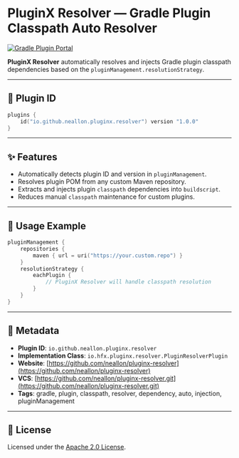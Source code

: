 # PluginX Resolver — Gradle Plugin Classpath Auto Resolver

[![Gradle Plugin Portal](https://img.shields.io/maven-metadata/v?label=Gradle%20Plugin&metadataUrl=https://plugins.gradle.org/m2/io/github/neallon/pluginx/resolver/io.github.neallon.pluginx.resolver.gradle.plugin/maven-metadata.xml)](https://plugins.gradle.org/plugin/io.github.neallon.pluginx.resolver)

**PluginX Resolver** automatically resolves and injects Gradle plugin classpath dependencies based on the `pluginManagement.resolutionStrategy`.

---

## 🔧 Plugin ID

```kotlin
plugins {
    id("io.github.neallon.pluginx.resolver") version "1.0.0"
}
```

---

## ✨ Features

- Automatically detects plugin ID and version in `pluginManagement`.
- Resolves plugin POM from any custom Maven repository.
- Extracts and injects plugin `classpath` dependencies into `buildscript`.
- Reduces manual `classpath` maintenance for custom plugins.

---

## 🧪 Usage Example

```kotlin
pluginManagement {
    repositories {
        maven { url = uri("https://your.custom.repo") }
    }
    resolutionStrategy {
        eachPlugin {
            // PluginX Resolver will handle classpath resolution
        }
    }
}
```

---

## 📎 Metadata

- **Plugin ID**: `io.github.neallon.pluginx.resolver`
- **Implementation Class**: `io.hfx.pluginx.resolver.PluginResolverPlugin`
- **Website**: [https://github.com/neallon/pluginx-resolver](https://github.com/neallon/pluginx-resolver)
- **VCS**: [https://github.com/neallon/pluginx-resolver.git](https://github.com/neallon/pluginx-resolver.git)
- **Tags**: gradle, plugin, classpath, resolver, dependency, auto, injection, pluginManagement

---

## 📄 License

Licensed under the [Apache 2.0 License](https://www.apache.org/licenses/LICENSE-2.0).
